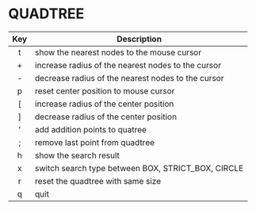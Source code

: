 # QUADTREE
Key| Description                                        
:---:|----------------------------------------------------
t| show the nearest nodes to the mouse cursor         
+| increase radius of the nearest nodes to the cursor 
-| decrease radius of the nearest nodes to the cursor 
p| reset center position to mouse cursor              
[| increase radius of the center position             
]| decrease radius of the center position             
'| add addition points to quatree                     
;| remove last point from quadtree                    
h| show the search result                             
x| switch search type between BOX, STRICT_BOX, CIRCLE
r| reset the quadtree with same size                  
q| quit                                               
